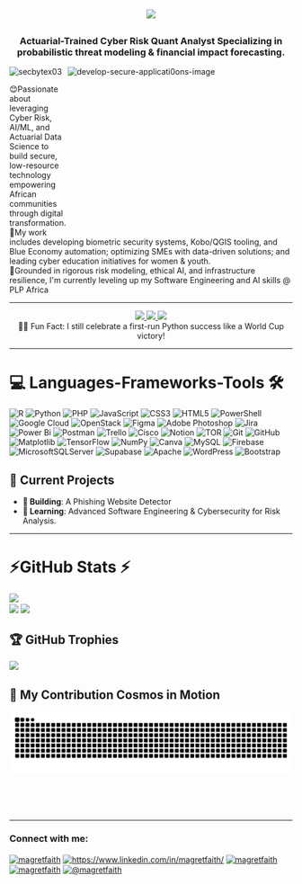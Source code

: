 <h1 align="center">
  <img src="https://readme-typing-svg.herokuapp.com?font=Righteous&size=35&center=true&vCenter=true&width=500&height=70&duration=4000&lines=Hi+There+stranger+👋;+I'm+Magret+Faith!;&color=FF6F61&background=00000000" />
</h1>


<h3 align="center">Actuarial-Trained Cyber Risk Quant Analyst
Specializing in probabilistic threat modeling & financial impact forecasting.
 </h3>
<image src="https://media0.giphy.com/media/v1.Y2lkPTc5MGI3NjExeWtrNjc2ZTBsaGw3dzY0Ymk2MmUyNzA5MHYweGJ2YjQ3NGNsZXlkZCZlcD12MV9pbnRlcm5hbF9naWZfYnlfaWQmY3Q9Zw/9PcRCqVrIBzSMFC6QM/giphy.gif" width="400" height="300" align="right" alt="develop-secure-applicati0ons-image">
<p align="left"> <img src="https://komarev.com/ghpvc/?username=secbytex03&label=Profile%20views&color=0e75b6&style=flat" alt="secbytex03" /> </p>

<p align="left">  
😊Passionate about leveraging Cyber Risk, AI/ML, and Actuarial Data Science to build secure, low-resource technology empowering African communities through digital transformation. <br>
💼My work includes developing biometric security systems, Kobo/QGIS tooling, and Blue Economy automation; optimizing SMEs with data-driven solutions; and leading cyber education initiatives for women & youth. <br>
🌱Grounded in rigorous risk modeling, ethical AI, and infrastructure resilience, I'm currently leveling up my Software Engineering and AI skills @ PLP Africa <br>
  
 </p>

---
 
 <div align="center"> 
  <a href="amaizing.faith1@gmail.com">
    <img src="https://img.shields.io/badge/Gmail-333333?style=for-the-badge&logo=gmail&logoColor=red" />
  </a>
  <a href="https://www.linkedin.com/in/magretfaith" target="_blank">
    <img src="https://img.shields.io/badge/LinkedIn-0077B5?style=for-the-badge&logo=linkedin&logoColor=white" target="_blank" />
  </a>
  <a href="https://magretfaith.netlify.app/" target="_blank">
     <img src="https://img.shields.io/badge/Portfolio-FF5722?style=for-the-badge&logo=todoist&logoColor=white" target="_blank" />
  </a> <br>
   🔐💡 Fun Fact: I still celebrate a first-run Python success like a World Cup victory!
</div>

 <hr/>

# 💻 Languages-Frameworks-Tools 🛠️
![R](https://img.shields.io/badge/r-%23276DC3.svg?style=for-the-badge&logo=r&logoColor=white) ![Python](https://img.shields.io/badge/python-3670A0?style=for-the-badge&logo=python&logoColor=ffdd54) ![PHP](https://img.shields.io/badge/php-%23777BB4.svg?style=for-the-badge&logo=php&logoColor=white) ![JavaScript](https://img.shields.io/badge/javascript-%23323330.svg?style=for-the-badge&logo=javascript&logoColor=%23F7DF1E) ![CSS3](https://img.shields.io/badge/css3-%231572B6.svg?style=for-the-badge&logo=css3&logoColor=white) ![HTML5](https://img.shields.io/badge/html5-%23E34F26.svg?style=for-the-badge&logo=html5&logoColor=white) ![PowerShell](https://img.shields.io/badge/PowerShell-%235391FE.svg?style=for-the-badge&logo=powershell&logoColor=white) ![Google Cloud](https://img.shields.io/badge/GoogleCloud-%234285F4.svg?style=for-the-badge&logo=google-cloud&logoColor=white) ![OpenStack](https://img.shields.io/badge/Openstack-%23f01742.svg?style=for-the-badge&logo=openstack&logoColor=white) ![Figma](https://img.shields.io/badge/figma-%23F24E1E.svg?style=for-the-badge&logo=figma&logoColor=white) ![Adobe Photoshop](https://img.shields.io/badge/adobe%20photoshop-%2331A8FF.svg?style=for-the-badge&logo=adobe%20photoshop&logoColor=white) ![Jira](https://img.shields.io/badge/jira-%230A0FFF.svg?style=for-the-badge&logo=jira&logoColor=white) ![Power Bi](https://img.shields.io/badge/power_bi-F2C811?style=for-the-badge&logo=powerbi&logoColor=black) ![Postman](https://img.shields.io/badge/Postman-FF6C37?style=for-the-badge&logo=postman&logoColor=white) ![Trello](https://img.shields.io/badge/Trello-%23026AA7.svg?style=for-the-badge&logo=Trello&logoColor=white) ![Cisco](https://img.shields.io/badge/cisco-%23049fd9.svg?style=for-the-badge&logo=cisco&logoColor=black) ![Notion](https://img.shields.io/badge/Notion-%23000000.svg?style=for-the-badge&logo=notion&logoColor=white) ![TOR](https://img.shields.io/badge/tor-%237E4798.svg?style=for-the-badge&logo=tor-project&logoColor=white) ![Git](https://img.shields.io/badge/git-%23F05033.svg?style=for-the-badge&logo=git&logoColor=white) ![GitHub](https://img.shields.io/badge/github-%23121011.svg?style=for-the-badge&logo=github&logoColor=white) ![Matplotlib](https://img.shields.io/badge/Matplotlib-%23ffffff.svg?style=for-the-badge&logo=Matplotlib&logoColor=black) ![TensorFlow](https://img.shields.io/badge/TensorFlow-%23FF6F00.svg?style=for-the-badge&logo=TensorFlow&logoColor=white) ![NumPy](https://img.shields.io/badge/numpy-%23013243.svg?style=for-the-badge&logo=numpy&logoColor=white) ![Canva](https://img.shields.io/badge/Canva-%2300C4CC.svg?style=for-the-badge&logo=Canva&logoColor=white) ![MySQL](https://img.shields.io/badge/mysql-4479A1.svg?style=for-the-badge&logo=mysql&logoColor=white) ![Firebase](https://img.shields.io/badge/firebase-a08021?style=for-the-badge&logo=firebase&logoColor=ffcd34) ![MicrosoftSQLServer](https://img.shields.io/badge/Microsoft%20SQL%20Server-CC2927?style=for-the-badge&logo=microsoft%20sql%20server&logoColor=white) ![Supabase](https://img.shields.io/badge/Supabase-3ECF8E?style=for-the-badge&logo=supabase&logoColor=white) ![Apache](https://img.shields.io/badge/apache-%23D42029.svg?style=for-the-badge&logo=apache&logoColor=white) ![WordPress](https://img.shields.io/badge/WordPress-%23117AC9.svg?style=for-the-badge&logo=WordPress&logoColor=white) ![Bootstrap](https://img.shields.io/badge/bootstrap-%238511FA.svg?style=for-the-badge&logo=bootstrap&logoColor=white)


## **🚀 Current Projects**  
- **🔨 Building**: A Phishing Website Detector 
- **🌱 Learning**: Advanced Software Engineering & Cybersecurity for Risk Analysis.  

---
# ⚡GitHub Stats ⚡


![](https://github-readme-stats.vercel.app/api?username=secbyteX03&theme=radical&hide_border=false&include_all_commits=false&count_private=false)<br/>
![](https://github-readme-stats.vercel.app/api/top-langs/?username=secbyteX03&theme=dark&hide_border=false&include_all_commits=false&count_private=false&layout=compact)
![](https://nirzak-streak-stats.vercel.app/?user=secbyteX03&theme=radical&hide_border=false)<br/>

## 🏆 GitHub Trophies
![](https://github-profile-trophy.vercel.app/?username=secbyteX03&theme=radical&no-frame=false&no-bg=false&margin-w=4)


    
## 🌌 My Contribution Cosmos in Motion

![snake gif](https://raw.githubusercontent.com/secbyteX03/secbyteX03/output/contribution-snake-dark.svg)

  <br/><br/><br/>
</div>

<hr/>
<h3 align="left">Connect with me:</h3>
<p align="left">
<a href="https://twitter.com/magretfaith" target="blank"><img align="center" src="https://raw.githubusercontent.com/rahuldkjain/github-profile-readme-generator/master/src/images/icons/Social/twitter.svg" alt="magretfaith" height="30" width="40" /></a>
<a href="https://linkedin.com/in/https://www.linkedin.com/in/magretfaith/" target="blank"><img align="center" src="https://raw.githubusercontent.com/rahuldkjain/github-profile-readme-generator/master/src/images/icons/Social/linked-in-alt.svg" alt="https://www.linkedin.com/in/magretfaith/" height="30" width="40" /></a>
<a href="https://kaggle.com/magretfaith" target="blank"><img align="center" src="https://raw.githubusercontent.com/rahuldkjain/github-profile-readme-generator/master/src/images/icons/Social/kaggle.svg" alt="magretfaith" height="30" width="40" /></a>
<a href="https://instagram.com/magretfaith" target="blank"><img align="center" src="https://raw.githubusercontent.com/rahuldkjain/github-profile-readme-generator/master/src/images/icons/Social/instagram.svg" alt="magretfaith" height="30" width="40" /></a>
<a href="https://medium.com/@magretfaith" target="blank"><img align="center" src="https://raw.githubusercontent.com/rahuldkjain/github-profile-readme-generator/master/src/images/icons/Social/medium.svg" alt="@magretfaith" height="30" width="40" /></a>
</p>
